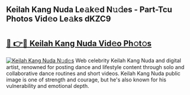 ## Keilah Kang Nuda Le𝚊k𝚎d N𝚞𝚍es - Part-Tcu Photos Vid𝚎o Le𝚊ks dKZC9

# <h2><a href="http://fbfmm0.evod.top/?m=Keilah+Kang+Nuda">🔗 👉🔴 Keilah Kang Nuda Vid𝚎o Ph𝚘t𝚘s</a></h2>

[![Keilah Kang Nuda N𝚞d𝚎s](https://i.imgur.com/8V9OHl7.gif)](http://fbfmm0.evod.top/?m=Keilah+Kang+Nuda)
Web celebrity Keilah Kang Nuda and digital artist, renowned for posting dance and lifestyle content through solo and collaborative dance routines and short videos. Keilah Kang Nuda public image is one of strength and courage, but he's also known for his vulnerability and emotional depth. 
